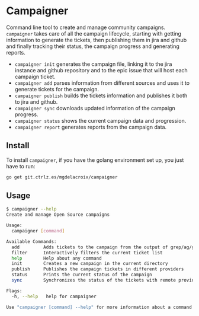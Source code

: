 # Campaigner

Command line tool to create and manage community campaigns. `campaigner` takes care of all the campaign lifecycle, starting with getting information to generate the tickets, then publishing them in jira and github and finally tracking their status, the campaign progress and generating reports.

 - `campaigner init` generates the campaign file, linking it to the jira instance and github repository and to the epic issue that will host each campaign ticket.
 - `campaigner add` parses information from different sources and uses it to generate tickets for the campaign.
 - `campaigner publish` builds the tickets information and publishes it both to jira and github.
 - `campaigner sync` downloads updated information of the campaign progress.
 - `campaigner status` shows the current campaign data and progression.
 - `campaigner report` generates reports from the campaign data.

## Install

To install `campaigner`, if you have the golang environment set up, you just have to run:

```sh
go get git.ctrlz.es/mgdelacroix/campaigner
```

## Usage

```sh
$ campaigner --help
Create and manage Open Source campaigns

Usage:
  campaigner [command]

Available Commands:
  add         Adds tickets to the campaign from the output of grep/ag/govet
  filter      Interactively filters the current ticket list
  help        Help about any command
  init        Creates a new campaign in the current directory
  publish     Publishes the campaign tickets in different providers
  status      Prints the current status of the campaign
  sync        Synchronizes the status of the tickets with remote providers

Flags:
  -h, --help   help for campaigner

Use "campaigner [command] --help" for more information about a command.
```
